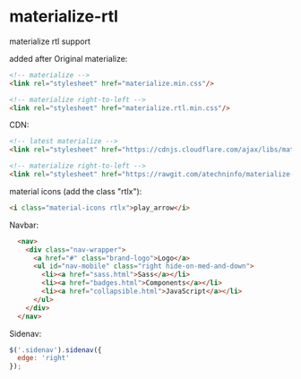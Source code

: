 # materialize-rtl
materialize rtl support

added after Original materialize:
```html
<!-- materialize -->
<link rel="stylesheet" href="materialize.min.css"/>

<!-- materialize right-to-left -->
<link rel="stylesheet" href="materialize.rtl.min.css"/>
```

CDN:
```html
<!-- latest materialize -->
<link rel="stylesheet" href="https://cdnjs.cloudflare.com/ajax/libs/materialize/1.0.0-alpha.2/css/materialize.min.css"/>

<!-- materialize right-to-left -->
<link rel="stylesheet" href="https://rawgit.com/atechninfo/materialize-rtl/master/materialize.rtl.min.css"/>
```

material icons (add the class "rtlx"):
```html
<i class="material-icons rtlx">play_arrow</i>
```

Navbar:
```html
  <nav>
    <div class="nav-wrapper">
      <a href="#" class="brand-logo">Logo</a>
      <ul id="nav-mobile" class="right hide-on-med-and-down">
        <li><a href="sass.html">Sass</a></li>
        <li><a href="badges.html">Components</a></li>
        <li><a href="collapsible.html">JavaScript</a></li>
      </ul>
    </div>
  </nav>
```
  
Sidenav:
```javascript
$('.sidenav').sidenav({
  edge: 'right'
});
```
